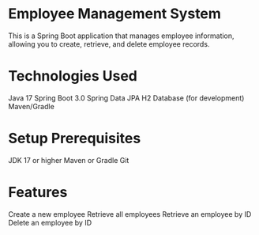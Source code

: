 # Employee Management System 
This is a Spring Boot application that manages employee information, allowing you to create, retrieve, and delete employee records.

# Technologies Used
Java 17
Spring Boot 3.0
Spring Data JPA
H2 Database (for development)
Maven/Gradle

# Setup Prerequisites
JDK 17 or higher
Maven or Gradle
Git

# Features
Create a new employee
Retrieve all employees
Retrieve an employee by ID
Delete an employee by ID
